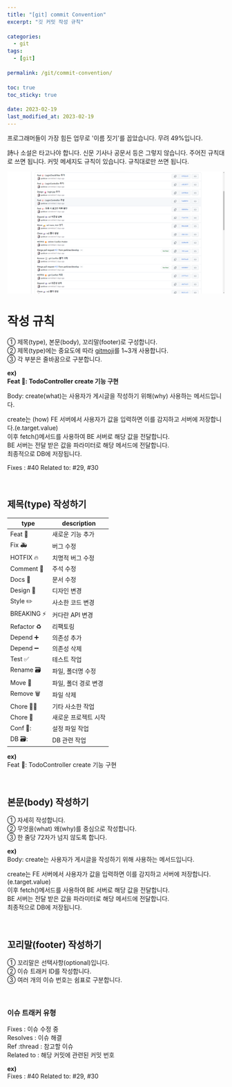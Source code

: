 ```yaml
---
title: "[git] commit Convention"
excerpt: "깃 커밋 작성 규칙"

categories:
  - git
tags:
  - [git]

permalink: /git/commit-convention/

toc: true
toc_sticky: true

date: 2023-02-19
last_modified_at: 2023-02-19
---
```


프로그래머들이 가장 힘든 업무로 '이름 짓기'를 꼽았습니다. 무려 49%입니다.

詩나 소설은 타고나야 합니다. 신문 기사나 공문서 등은 그렇지 않습니다. 주어진 규칙대로 쓰면 됩니다. 커밋 메세지도 규칙이 있습니다. 규칙대로만 쓰면 됩니다.

![commitConvention](/assets/images/posts_img/commitConvention.png)

# 작성 규칙

① 제목(type), 본문(body), 꼬리말(footer)로 구성합니다.<br />
② 제목(type)에는 중요도에 따라 [gitmoji](https://gitmoji.dev/)를 1~3개 사용합니다.<br />
③ 각 부분은 줄바꿈으로 구분합니다.<br />

**ex)**<br />
**Feat :art:: TodoController create 기능 구현**

Body: create(what)는 사용자가 게시글을 작성하기 위해(why) 사용하는 메서드입니다.

create는 (how) FE 서버에서 사용자가 값을 입력하면 이를 감지하고 서버에 저장합니다.(e.target.value)<br />
이후 fetch()메서드를 사용하여 BE 서버로 해당 값을 전달합니다.<br />
BE 서버는 전달 받은 값을 파라미터로 해당 메서드에 전달합니다.<br />
최종적으로 DB에 저장됩니다.<br />

Fixes : #40 Related to: #29, #30

<br />

## 제목(type) 작성하기

| type                      | description          |
| ------------------------- | -------------------- |
| Feat 🎨                   | 새로운 기능 추가     |
| Fix 🚑                    | 버그 수정            |
| HOTFIX :fire:             | 치명적 버그 수정     |
| Comment :bookmark:        | 주석 수정            |
| Docs 📝                   | 문서 수정            |
| Design 💄                 | 디자인 변경          |
| Style :pencil2:           | 사소한 코드 변경     |
| BREAKING :zap:            | 커다란 API 변경      |
| Refactor :recycle:        | 리팩토링             |
| Depend :heavy_plus_sign:  | 의존성 추가          |
| Depend :heavy_minus_sign: | 의존성 삭제          |
| Test :white_check_mark:   | 테스트 작업          |
| Rename :card_file_box:    | 파일, 폴더명 수정    |
| Move :truck:              | 파일, 폴더 경로 변경 |
| Remove :wastebasket:      | 파일 삭제            |
| Chore :technologist:      | 기타 사소한 작업     |
| Chore :tada:              | 새로운 프로젝트 시작 |
| Conf 🔧:                  | 설정 파일 작업       |
| DB :card_file_box::       | DB 관련 작업         |

**ex)**<br />
Feat 🎨: TodoController create 기능 구현

<br />

## 본문(body) 작성하기

① 자세히 작성합니다.<br />
② 무엇을(what) 왜(why)를 중심으로 작성합니다.<br />
③ 한 줄당 72자가 넘지 않도록 합니다.<br />

**ex)**<br />
Body: create는 사용자가 게시글을 작성하기 위해 사용하는 메서드입니다.<br />

create는 FE 서버에서 사용자가 값을 입력하면 이를 감지하고 서버에 저장합니다.(e.target.value)<br />
이후 fetch()메서드를 사용하여 BE 서버로 해당 값을 전달합니다.<br />
BE 서버는 전달 받은 값을 파라미터로 해당 메서드에 전달합니다.<br />
최종적으로 DB에 저장됩니다.

<br />

## 꼬리말(footer) 작성하기

① 꼬리말은 선택사항(optional)입니다.<br />
② 이슈 트래커 ID를 작성합니다.<br />
③ 여러 개의 이슈 번호는 쉼표로 구분합니다.<br />

<br />

### 이슈 트래커 유형

Fixes : 이슈 수정 중<br />
Resolves : 이슈 해결<br />
Ref :thread : 참고할 이슈<br />
Related to : 해당 커밋에 관련된 커밋 번호<br />

**ex)**<br />
Fixes : #40 Related to: #29, #30

<br />
